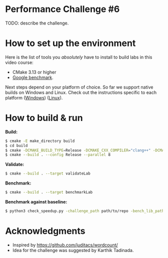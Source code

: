 # Performance Challenge #6
TODO: describe the challenge.

# How to set up the environment

Here is the list of tools you *absolutely* have to install to build labs in this video course:
* CMake 3.13 or higher
* [Google benchmark](https://github.com/google/benchmark).

Next steps depend on your platform of choice. So far we support native builds on Windows and Linux. Check out the instructions specific to each platform ([Windows](QuickstartWindows.md)) ([Linux](QuickstartLinux.md)).

# How to build & run

**Build:**
```bash
$ cmake -E make_directory build
$ cd build
$ cmake -DCMAKE_BUILD_TYPE=Release -DCMAKE_CXX_COMPILER="clang++" -DCMAKE_C_COMPILER="clang" -G Ninja ..
$ cmake --build . --config Release --parallel 8
```

**Validate:**
```bash
$ cmake --build . --target validateLab
```

**Benchmark:**
```bash
$ cmake --build . --target benchmarkLab
```

**Benchmark against baseline:**
```bash
$ python3 check_speedup.py -challenge_path path/to/repo -bench_lib_path ~/workspace/benchmark/benchmark -num_runs 3
```

# Acknowledgments
- Inspired by https://github.com/juditacs/wordcount/
- Idea for the challenge was suggested by Karthik Tadinada.